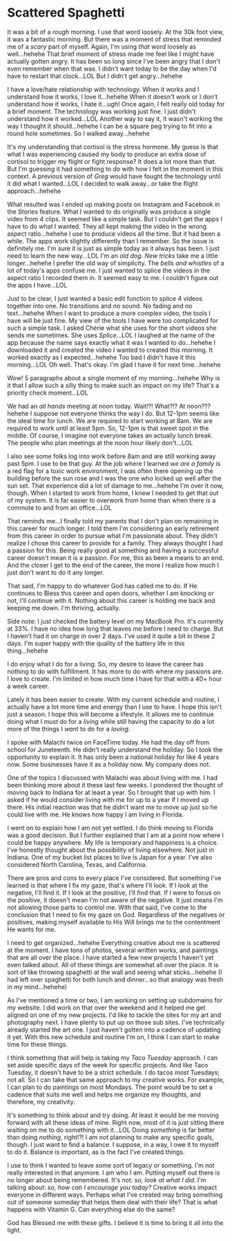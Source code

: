 # Scattered Spaghetti

It was a bit of a *rough* morning. I use that word loosely. At the 30k foot view, it was a fantastic morning. But there was a moment of stress that reminded me of a *scary* part of myself. Again, I'm using *that* word loosely as well...hehehe That brief moment of stress made me feel like I might have actually gotten angry. It has been so long since I've been angry that I don't even remember when that was. I didn't want today to be the day when I'd have to restart that clock...LOL But I didn't get angry...hehehe

I have a love/hate relationship with technology. When it works and I understand how it works, I love it...hehehe When it doesn't work or I don't understand how it works, I hate it...ugh! Once again, I felt really old today for a brief moment. The technology was working just fine. I just didn't understand how it worked...LOL Another way to say it, it wasn't working the way I thought it should...hehehe I can be a square peg trying to fit into a round hole sometimes. So I walked away...hehehe

It's my understanding that cortisol is the stress hormone. My guess is that what I was experiencing caused my body to produce an extra dose of cortisol to trigger my flight or fight response? It does a lot more than that. But I'm guessing it had something to do with how I felt in the moment in this context. A previous version of *Greg* would have fought the technology until it did what I wanted...LOL I decided to walk away...or take the flight approach...hehehe

What resulted was I ended up making posts on Instagram and Facebook in the Stories feature. What I wanted to do originally was produce a single video from 4 clips. It seemed like a simple task. But I couldn't get the apps I have to do what I wanted. They all kept making the video in the wrong aspect ratio...hehehe I use to produce videos all the time. But it had been a while. The apps work slightly differently than I remember. So the issue is definitely me. I'm sure it is just as simple today as it always has been. I just need to learn the new way...LOL I'm an *old dog*. *New tricks* take me a little longer...hehehe I prefer the old way of simplicity. The *bells and whistles* of a lot of today's apps confuse me. I just wanted to splice the videos in the aspect ratio I recorded them in. It seemed easy to me. I couldn't figure out the apps I have...LOL

Just to be clear, I just wanted a basic edit function to splice 4 videos together into one. No transitions and no sound. No fading and no text...hehehe When I want to produce a more complex video, the tools I have will be just fine. My view of the tools I have were too complicated for such a simple task. I asked Chérie what she uses for the short videos she sends me sometimes. She uses *Splice*...LOL I laughed at the name of the app because the name says exactly what it was I wanted to do...hehehe I downloaded it and created the video I wanted to created this morning. It worked exactly as I expected...hehehe Too bad I didn't have it this morning...LOL Oh well. That's okay. I'm glad I have it for next time...hehehe

Wow! 5 paragraphs about a single moment of my morning...hehehe Why is it that I allow such a silly thing to make such an impact on my life? That's a priority check moment...LOL

We had an *all hands* meeting at noon today. Wait!?! What?!? At noon??? hehehe I suppose not everyone thinks the way I do. But 12-1pm seems like the ideal time for lunch. We are required to start working at 8am. We are required to work until at least 5pm. So, 12-1pm is that sweet spot in the middle. Of course, I imagine not everyone takes an actually lunch break. The people who plan meetings at the noon hour likely don't...LOL

I also see some folks log into work before 8am and are still working away past 5pm. I use to be that guy. At the job where I learned *we are a family* is a red flag for a toxic work environment, I was often there opening up the building before the sun rose and I was the one who locked up well after the sun set. That experience did a lot of damage to me...hehehe I'm over it now, though. When I started to work from home, I knew I needed to get that out of my system. It is far easier to overwork from home than when there is a commute to and from an office...LOL

That reminds me...I finally told my parents that I don't plan on remaining in this career for much longer. I told them I'm considering an early retirement from this career in order to pursue what I'm passionate about. They didn't realize I chose this career to provide for a family. They always thought I had a passion for this. Being really good at something and having a successful career doesn't mean it is a passion. For me, this as been a means to an end. And the closer I get to the end of the career, the more I realize how much I just don't want to do it any longer.

That said, I'm happy to do whatever God has called me to do. If He continues to Bless this career and open doors, whether I am knocking or not, I'll continue with it. Nothing about this career is holding me back and keeping me down. I'm thriving, actually.

Side note: I just checked the battery level on my MacBook Pro. It's currently at 33%. I have no idea how long that leaves me before I need to charge. But I haven't had it on charge in over 2 days. I've used it quite a bit in these 2 days. I'm super happy with the quality of the battery life in this thing...hehehe

I do enjoy what I do for a living. So, my desire to leave the career has nothing to do with fulfillment. It has more to do with where my passions are. I love to create. I'm limited in how much time I have for that with a 40+ hour a week career.

Lately it has been easier to create. With my current schedule and routine, I actually have a lot more time and energy than I use to have. I hope this isn't just a season. I hope this will become a lifestyle. It allows me to continue doing what I *must* do for a *living* while still having the capacity to do a lot more of the things I *want* to do for a *loving*.

I spoke with Malachi twice on FaceTime today. He had the day off from school for Juneteenth. He didn't really understand the holiday. So I took the opportunity to explain it. It has only been a national holiday for like 4 years now. Some businesses have it as a holiday now. My company does not.

One of the topics I discussed with Malachi was about living with me. I had been thinking more about it these last few weeks. I pondered the thought of moving back to Indiana for at least a year. So I brought that up with him. I asked if he would consider living with me for up to a year if I moved up there. His initial reaction was that he didn't want me to move up just so he could live with me. He knows how happy I am living in Florida.

I went on to explain how I am not yet settled. I do think moving to Florida was a good decision. But I further explained that I am at a point now where I could be happy anywhere. My life is temporary and happiness is a choice. I've honestly thought about the possibility of living elsewhere. Not just in Indiana. One of my bucket list places to live is Japan for a year. I've also considered North Carolina, Texas, and California.

There are pros and cons to every place I've considered. But something I've learned is that where I fix my gaze, that's where I'll look. If I look at the negative, I'll find it. If I look at the positive, I'll find that. If I were to focus on the positive, it doesn't mean I'm not aware of the negative. It just means I'm not allowing those parts to control me. With that said, I've come to the conclusion that I need to fix my gaze on God. Regardless of the negatives or positives, making myself available to His Will brings me to the contentment He wants for me.

I need to get organized...hehehe Everything creative about me is scattered at the moment. I have tons of photos, several written works, and paintings that are all over the place. I have started a few new projects I haven't yet even talked about. All of these things are somewhat all over the place. It is sort of like throwing spaghetti at the wall and seeing what sticks...hehehe (I had left over spaghetti for both lunch and dinner...so that analogy was fresh in my mind...hehehe)

As I've mentioned a time or two, I am working on setting up subdomains for my website. I did work on that over the weekend and it helped me get aligned on one of my new projects. I'd like to tackle the sites for my art and photography next. I have plenty to put up on those sub sites. I've technically already started the art one. I just haven't gotten into a cadence of updating it yet. With this new schedule and routine I'm on, I think I can start to make time for these things.

I think something that will help is taking my *Taco Tuesday* approach. I can set aside specific days of the week for specific projects. And like Taco Tuesday, it doesn't have to be a strict schedule. I do tacos *most* Tuesdays; not all. So I can take that same approach to my creative works. For example, I can plan to do paintings on most Mondays. The point would be to set a cadence that suits me well and helps me organize my thoughts, and therefore, my creativity.

It's something to think about and try doing. At least it would be me moving forward with all these ideas of mine. Right now, most of it is just sitting there waiting on me to do something with it...LOL Doing *something* is far better than doing *nothing*, right!?! I am not planning to make any specific goals, though. I just want to find a balance. I suppose, in a way, I owe it to myself to do it. Balance is important, as is the fact I've created things.

I use to think I wanted to leave some sort of legacy or something. I'm not really interested in that anymore. I am who I am. Putting myself out there is no longer about being remembered. It's not: *so, look at what I did.* I'm talking about: *so, how can I encourage you today?* Creative works impact everyone in different ways. Perhaps what I've created may bring something out of someone someday that helps them deal with their life? That is what happens with Vitamin G. Can everything else do the same?

God has Blessed me with these gifts. I believe it is time to bring it all into the light.